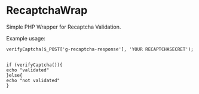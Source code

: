 # RecaptchaWrap
Simple PHP Wrapper for Recaptcha Validation.

Example usage:

    verifyCaptcha($_POST['g-recaptcha-response'], 'YOUR RECAPTCHASECRET');
    
    
    if (verifyCaptcha()){
    echo "validated"
    }else{
    echo "not validated"
    }
